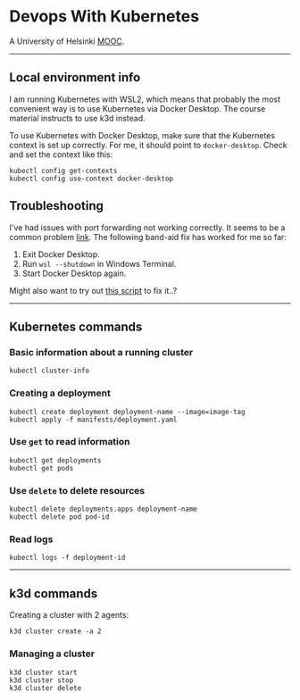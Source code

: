 # Devops With Kubernetes

A University of Helsinki [MOOC](https://devopswithkubernetes.com/).

---

## Local environment info
I am running Kubernetes with WSL2, which means that probably the most convenient way is to use Kubernetes via Docker Desktop. The course material instructs to use k3d instead.

To use Kubernetes with Docker Desktop, make sure that the Kubernetes context is set up correctly. For me, it should point to `docker-desktop`. Check and set the context like this:

```
kubectl config get-contexts
kubectl config use-context docker-desktop
```

## Troubleshooting
I've had issues with port forwarding not working correctly. It seems to be a common problem [link](https://github.com/microsoft/WSL/issues/4199). The following band-aid fix has worked for me so far:
  1. Exit Docker Desktop.
  2. Run `wsl --shutdown` in Windows Terminal.
  4. Start Docker Desktop again.

Might also want to try out [this script](https://github.com/microsoft/WSL/issues/4150#issuecomment-504209723) to fix it..?

---

## Kubernetes commands

### Basic information about a running cluster
```
kubectl cluster-info
```

### Creating a deployment
```
kubectl create deployment deployment-name --image=image-tag
kubectl apply -f manifests/deployment.yaml
```

### Use `get` to read information
```
kubectl get deployments
kubectl get pods
```

### Use `delete` to delete resources
```
kubectl delete deployments.apps deployment-name
kubectl delete pod pod-id
```

### Read logs
```
kubectl logs -f deployment-id
```

---

## k3d commands

Creating a cluster with 2 agents:
```
k3d cluster create -a 2
```

### Managing a cluster
```
k3d cluster start
k3d cluster stop
k3d cluster delete
```
